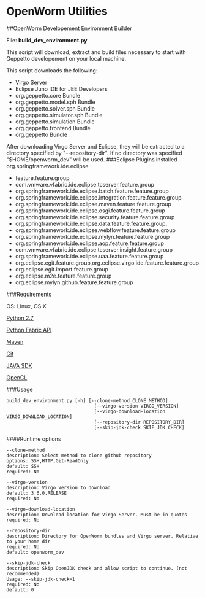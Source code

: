 OpenWorm Utilities
==================

##OpenWorm Developement Environment Builder

File: **build_dev_environment.py**

This script will download, extract and build files necessary to start with Geppetto developement on your local machine.

This script downloads the following:
- Virgo Server
- Eclipse Juno IDE for JEE Developers
- org.geppetto.core Bundle
- org.geppetto.model.sph Bundle
- org.geppetto.solver.sph Bundle
- org.geppetto.simulator.sph Bundle
- org.geppetto.simulation Bundle
- org.geppetto.frontend Bundle
- org.geppetto Bundle

After downloading Virgo Server and Eclipse, they will be extracted to a directory specified by "--repository-dir". If no directory was specified "$HOME/openworm_dev" will be used.
###Eclipse Plugins installed
-org.springframework.ide.eclipse
- feature.feature.group
- com.vmware.vfabric.ide.eclipse.tcserver.feature.group
- org.springframework.ide.eclipse.batch.feature.feature.group
- org.springframework.ide.eclipse.integration.feature.feature.group
- org.springframework.ide.eclipse.maven.feature.feature.group
- org.springframework.ide.eclipse.osgi.feature.feature.group
- org.springframework.ide.eclipse.security.feature.feature.group
- org.springframework.ide.eclipse.data.feature.feature.group,
- org.springframework.ide.eclipse.webflow.feature.feature.group
- org.springframework.ide.eclipse.mylyn.feature.feature.group
- org.springframework.ide.eclipse.aop.feature.feature.group
- com.vmware.vfabric.ide.eclipse.tcserver.insight.feature.group
- org.springframework.ide.eclipse.uaa.feature.feature.group
- org.eclipse.egit.feature.group,org.eclipse.virgo.ide.feature.feature.group
- org.eclipse.egit.import.feature.group
- org.eclipse.m2e.feature.feature.group
- org.eclipse.mylyn.github.feature.feature.group

###Requirements


OS: Linux, OS X

[Python 2.7](http://python.org)

[Python Fabric API](http://docs.fabfile.org/en/1.6/)

[Maven](http://maven.apache.org/index.html)

[Git](http://git-scm.com/)

[JAVA SDK](http://www.oracle.com/technetwork/java/javase/downloads/index.html)

[OpenCL](http://www.khronos.org/opencl/)


###Usage
```
build_dev_environment.py [-h] [--clone-method CLONE_METHOD]
                                [--virgo-version VIRGO_VERSION]
                                [--virgo-download-location VIRGO_DOWNLOAD_LOCATION]
                                [--repository-dir REPOSITORY_DIR]
                                [--skip-jdk-check SKIP_JDK_CHECK]
```

####Runtime options
```
--clone-method
description: Select method to clone github repository
options: SSH,HTTP,Git-ReadOnly
default: SSH
required: No

--virgo-version
description: Virgo Version to download
default: 3.6.0.RELEASE
required: No

--virgo-download-location
description: Download location for Virgo Server. Must be in quotes
required: No

--repository-dir
description: Directory for OpenWorm bundles and Virgo server. Relative to your home dir
required: No
default: openworm_dev

--skip-jdk-check
description: Skip OpenJDK check and allow script to continue. (not recommended)
Usage: --skip-jdk-check=1
required: No
default: 0
```